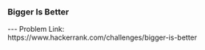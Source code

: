 <h3>Bigger Is Better</h3>
---
Problem Link:<br/>
https://www.hackerrank.com/challenges/bigger-is-better